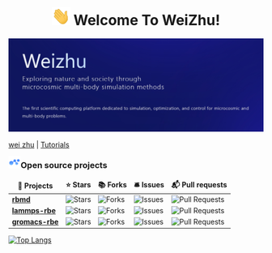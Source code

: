 <h1 align="center"><img src="https://raw.githubusercontent.com/ABSphreak/ABSphreak/master/gifs/Hi.gif" height="36px" width="36px">  Welcome To WeiZhu!</h1>

![banner](https://github.com/randbatch-md/randbatch-md/blob/main/Docs/weizhu.png)

[wei zhu](https://www.randbatch.com/) | [Tutorials](https://www.randbatch.com/guide/)

<p><a href="https://www.randbatch.com"><img align="left" width="24px" src="https://github.com/randbatch-md/randbatch-md/blob/main/Docs/logo.png"/></a></p>

<h3>Open source projects</h3>
<table>
  <thead align="center">
    <tr border: none;>
      <td><b>🎁 Projects</b></td>
      <td><b>⭐ Stars</b></td>
      <td><b>📚 Forks</b></td>
      <td><b>🛎 Issues</b></td>
      <td><b>📬 Pull requests</b></td>
    </tr>
  </thead>
  <tbody>
    <tr>
      <td><a href="https://github.com/randbatch-md/rbmd"><b>rbmd</b></a></td>
      <td><img alt="Stars" src="https://img.shields.io/github/stars/randbatch-md/rbmd?style=flat-square&labelColor=343b41"/></td>
      <td><img alt="Forks" src="https://img.shields.io/github/forks/randbatch-md/rbmd?style=flat-square&labelColor=343b41"/></td>
      <td><img alt="Issues" src="https://img.shields.io/github/issues/randbatch-md/rbmd?style=flat-square&labelColor=343b41"/></td>
      <td><img alt="Pull Requests" src="https://img.shields.io/github/issues-pr/randbatch-md/rbmd?style=flat-square&labelColor=343b41"/></td>
    </tr>
	  <tr>
      <td><a href="https://github.com/randbatch-md/lammps-rbe"><b>lammps-rbe</b></a></td>
      <td><img alt="Stars" src="https://img.shields.io/github/stars/randbatch-md/lammps-rbe?style=flat-square&labelColor=343b41"/></td>
      <td><img alt="Forks" src="https://img.shields.io/github/forks/randbatch-md/lammps-rbe?style=flat-square&labelColor=343b41"/></td>
      <td><img alt="Issues" src="https://img.shields.io/github/issues/randbatch-md/lammps-rbe?style=flat-square&labelColor=343b41"/></td>
      <td><img alt="Pull Requests" src="https://img.shields.io/github/issues-pr/randbatch-md/lammps-rbe?style=flat-square&labelColor=343b41"/></td>
    </tr>
    <tr>
      <td><a href="https://github.com/randbatch-md/gromacs-rbe"><b>gromacs-rbe</b></a></td>
      <td><img alt="Stars" src="https://img.shields.io/github/stars/randbatch-md/gromacs-rbe?style=flat-square&labelColor=343b41"/></td>
      <td><img alt="Forks" src="https://img.shields.io/github/forks/randbatch-md/gromacs-rbe?style=flat-square&labelColor=343b41"/></td>
      <td><img alt="Issues" src="https://img.shields.io/github/issues/randbatch-md/gromacs-rbe?style=flat-square&labelColor=343b41"/></td>
      <td><img alt="Pull Requests" src="https://img.shields.io/github/issues-pr/randbatch-md/gromacs-rbe?style=flat-square&labelColor=343b41"/></td>
    </tr>
  </tbody>
</table>

[![Top Langs](https://github-readme-stats.vercel.app/api/top-langs/?username=randbatch-md&layout=compact)](https://github.com/anuraghazra/github-readme-stats)

